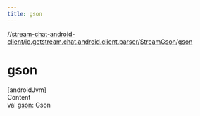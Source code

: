 ```yaml
---
title: gson
---
```

//[stream-chat-android-client](../../../index.md)/[io.getstream.chat.android.client.parser](../index.md)/[StreamGson](index.md)/[gson](gson.md)



# gson  
[androidJvm]  
Content  
val [gson](gson.md): Gson  



